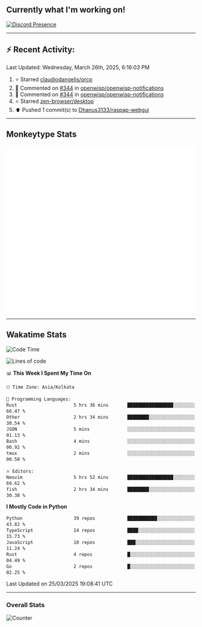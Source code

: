 ## Currently what I'm working on!
[![Discord Presence](https://lanyard.cnrad.dev/api/534981034400284712)](https://discord.com/users/534981034400284712)

---

## :zap: Recent Activity:
<!--RECENT_ACTIVITY:last_update-->
Last Updated: Wednesday, March 26th, 2025, 6:16:03 PM
<!--RECENT_ACTIVITY:last_update_end-->
<!--RECENT_ACTIVITY:start-->
1. ⭐ Starred [claudiodangelis/qrcp](https://github.com/claudiodangelis/qrcp)<br>
2. 💬 Commented on [#344](https://github.com/openwisp/openwisp-notifications/pull/344#discussion_r2010058025) in [openwisp/openwisp-notifications](https://github.com/openwisp/openwisp-notifications)<br>
3. 💬 Commented on [#344](https://github.com/openwisp/openwisp-notifications/pull/344#discussion_r2010055202) in [openwisp/openwisp-notifications](https://github.com/openwisp/openwisp-notifications)<br>
4. ⭐ Starred [zen-browser/desktop](https://github.com/zen-browser/desktop)<br>
5. ⬆️ Pushed 1 commit(s) to [Dhanus3133/raspap-webgui](https://github.com/Dhanus3133/raspap-webgui)<br>
<!--RECENT_ACTIVITY:end-->

---

## Monkeytype Stats
<a href="https://monkeytype.com/profile/dhanus">
  <img src="https://raw.githubusercontent.com/Dhanus3133/Dhanus3133/monkeytype/monkeytype-lb.svg" alt="Monkeytype Profile" />
</a>

---

## Wakatime Stats
<!--START_SECTION:waka-->
![Code Time](http://img.shields.io/badge/Code%20Time-2%2C605%20hrs%2048%20mins-blue)

![Lines of code](https://img.shields.io/badge/From%20Hello%20World%20I%27ve%20Written-5.9%20million%20lines%20of%20code-blue)

📊 **This Week I Spent My Time On** 

```text
🕑︎ Time Zone: Asia/Kolkata

💬 Programming Languages: 
Rust                     5 hrs 36 mins       █████████████████░░░░░░░░   66.47 % 
Other                    2 hrs 34 mins       ████████░░░░░░░░░░░░░░░░░   30.54 % 
JSON                     5 mins              ░░░░░░░░░░░░░░░░░░░░░░░░░   01.13 % 
Bash                     4 mins              ░░░░░░░░░░░░░░░░░░░░░░░░░   00.92 % 
tmux                     2 mins              ░░░░░░░░░░░░░░░░░░░░░░░░░   00.50 % 

🔥 Editors: 
Neovim                   5 hrs 52 mins       █████████████████░░░░░░░░   69.62 % 
fish                     2 hrs 34 mins       ████████░░░░░░░░░░░░░░░░░   30.38 % 
```

**I Mostly Code in Python** 

```text
Python                   39 repos            ███████████░░░░░░░░░░░░░░   43.82 % 
TypeScript               14 repos            ████░░░░░░░░░░░░░░░░░░░░░   15.73 % 
JavaScript               10 repos            ███░░░░░░░░░░░░░░░░░░░░░░   11.24 % 
Rust                     4 repos             █░░░░░░░░░░░░░░░░░░░░░░░░   04.49 % 
Go                       2 repos             █░░░░░░░░░░░░░░░░░░░░░░░░   02.25 % 
```




 Last Updated on 25/03/2025 19:08:41 UTC
<!--END_SECTION:waka-->
---

### Overall Stats

<img src="https://moe-counter.glitch.me/get/@Dhanus3133?theme=asoul" alt="Counter" />

